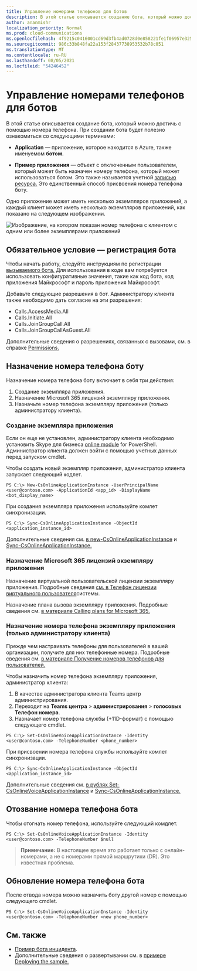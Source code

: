 ```yaml
---
title: Управление номерами телефонов для ботов
description: В этой статье описывается создание бота, который можно достичь с помощью номера телефона.
author: ananmishr
localization_priority: Normal
ms.prod: cloud-communications
ms.openlocfilehash: 4f9215c0416001cd69d3fb4ad0728d0e858221fe1f06957e3251d0a253a7f791
ms.sourcegitcommit: 986c33b848fa22a153f28437738953532b78c051
ms.translationtype: MT
ms.contentlocale: ru-RU
ms.lasthandoff: 08/05/2021
ms.locfileid: "54246452"
---
```

# <a name="manage-phone-numbers-for-bots"></a>Управление номерами телефонов для ботов 

В этой статье описывается создание бота, который можно достичь с помощью номера телефона. При создании бота будет полезно ознакомиться со следующими терминами:

- **Application** — приложение, которое находится в Azure, также именуемом **ботом.**

- **Пример приложения** — объект с отключенным пользователем, который может быть назначен номеру телефона, который может использоваться ботом. Это также называется учетной [записью ресурса.](/microsoftteams/manage-resource-accounts) Это единственный способ присвоения номера телефона боту.

Одно приложение может иметь несколько экземпляров приложений, а каждый клиент может иметь несколько экземпляров приложений, как показано на следующем изображении.

![Изображение, на котором показан номер телефона с клиентом с одним или более экземплярами приложений](images/communications-app-tenant.PNG)

## <a name="prerequisite---register-a-bot"></a>Обязательное условие — регистрация бота
Чтобы начать работу, следуйте инструкциям по регистрации [вызываемого бота.](https://microsoftgraph.github.io/microsoft-graph-comms-samples/docs/articles/calls/register-calling-bot.html) Для использования в коде вам потребуется использовать конфигуративные значения, такие как код бота, код приложения Майкрософт и пароль приложения Майкрософт.

Добавьте следующие разрешения в бот. Администратору клиента также необходимо дать согласие на эти разрешения:

- Calls.AccessMedia.All
- Calls.Initiate.All
- Calls.JoinGroupCall.All
- Calls.JoinGroupCallAsGuest.All

Дополнительные сведения о разрешениях, связанных с вызовами, см. в справке [Permissions.](permissions-reference.md#calls-permissions)


## <a name="assign-a-phone-number-to-your-bot"></a>Назначение номера телефона боту

Назначение номера телефона боту включает в себя три действия:

1.  Создание экземпляра приложения.
2.  Назначение Microsoft 365 лицензий экземпляру приложения.
3.  Назначьте номер телефона экземпляру приложения (только администратору клиента).

### <a name="create-an-application-instance"></a>Создание экземпляра приложения

Если он еще не установлен, администратору клиента необходимо установить Skype для бизнеса [online module](https://www.microsoft.com/download/details.aspx?id=39366) for PowerShell. Администратор клиента должен войти с помощью учетных данных перед запуском cmdlet.

Чтобы создать новый экземпляр приложения, администратор клиента запускает следующий кодлет.

`PS C:\> New-CsOnlineApplicationInstance -UserPrincipalName <user@contoso.com> -ApplicationId <app_id> -DisplayName <bot_display_name>`

При создания экземпляра приложения используйте комлет синхронизации.

`PS C:\> Sync-CsOnlineApplicationInstance -ObjectId <application_instance_id>`

Дополнительные сведения см. [в new-CsOnlineApplicationInstance](/powershell/module/skype/new-csonlineapplicationinstance?view=skype-ps&preserve-view=true) и [Sync-CsOnlineApplicationInstance.](/powershell/module/skype/sync-csonlineapplicationinstance?view=skype-ps&preserve-view=true)

### <a name="assign-microsoft-365-licenses-to-your-application-instance"></a>Назначение Microsoft 365 лицензий экземпляру приложения

Назначение виртуальной пользовательской лицензии экземпляру приложения. Подробные сведения [см. в Телефон лицензии виртуального пользователя](/microsoftteams/teams-add-on-licensing/virtual-user)системы.

Назначение плана вызова экземпляру приложения. Подробные сведения см. [в материале Calling plans for Microsoft 365.](/microsoftteams/calling-plans-for-office-365)

### <a name="assign-a-phone-number-to-the-application-instance-only-tenant-admin"></a>Назначение номера телефона экземпляру приложения (только администратору клиента)

Прежде чем настраивать телефоны для пользователей в вашей организации, получите для них телефонные номера. Подробные сведения см. [в материале Получение номеров телефонов для пользователей.](/microsoftteams/getting-phone-numbers-for-your-users#get-new-phone-numbers-for-your-users)

Чтобы назначить номер телефона экземпляру приложения, администратор клиента:

1. В качестве администратора клиента Teams центр администрирования.
2. Переходит на **Teams центра**  >  **администрирования**  >  **голосовых Телефон номера**.
3. Назначает номер телефона службы (+11D-формат) с помощью следующего cmdlet.

  `PS C:\> Set-CsOnlineVoiceApplicationInstance -Identity <user@contoso.com> -TelephoneNumber <phone_number>`
  
При присвоении номера телефона службы используйте комлет синхронизации.

`PS C:\> Sync-CsOnlineApplicationInstance -ObjectId <application_instance_id>`

Дополнительные сведения см. [в рублях Set-CsOnlineVoiceApplicationInstance](/powershell/module/skype/set-csonlinevoiceapplicationinstance?view=skype-ps&preserve-view=true) и [Sync-CsOnlineApplicationInstance.](/powershell/module/skype/sync-csonlineapplicationinstance?view=skype-ps&preserve-view=true)

## <a name="unassign-a-bot-phone-number"></a>Отозвание номера телефона бота

Чтобы отогнать номер телефона, используйте следующий комдлет.

`PS C:\> Set-CsOnlineVoiceApplicationInstance -Identity <user@contoso.com> -TelephoneNumber $null`

>**Примечание:** В настоящее время это работает только с онлайн-номерами, а не с номерами прямой маршрутики (DR). Это известная проблема.

## <a name="update-a-bot-phone-number"></a>Обновление номера телефона бота

После отвода номера можно назначить боту другой номер с помощью следующего cmdlet.

`PS C:\> Set-CsOnlineVoiceApplicationInstance -Identity <user@contoso.com> -TelephoneNumber <new phone_number>`

## <a name="see-also"></a>См. также

- [Пример бота инцидента](https://github.com/microsoftgraph/microsoft-graph-comms-samples/tree/master/Samples/BetaSamples/RemoteMediaSamples/IncidentBot). 
 - Дополнительные сведения о развертывании см. в [примере Deploying the sample.](https://github.com/microsoftgraph/microsoft-graph-comms-samples/blob/master/Samples/BetaSamples/RemoteMediaSamples/README.md#deploying-the-sample)
